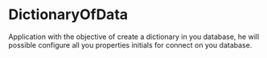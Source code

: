 # DictionaryOfData
Application with the objective of create a dictionary in you database, he will possible configure all you properties initials for connect on you database.

